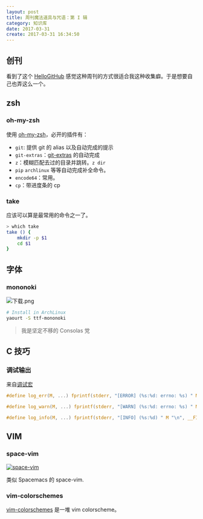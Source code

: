```yaml
---
layout: post
title: 周刊魔法道具与咒语：第 I 辑
category: 知识库
date: 2017-03-31
create: 2017-03-31 16:34:50
---
```


## 创刊
看到了这个 [HelloGitHub](https://github.com/521xueweihan/HelloGitHub) 感觉这种周刊的方式很适合我这种收集癖。于是想要自己也弄这么一个。

## zsh

### oh-my-zsh
使用 [oh-my-zsh](https://github.com/robbyrussell/oh-my-zsh)，必开的插件有：

* `git`: 提供 git 的 alias 以及自动完成的提示
* `git-extras`：[git-extras](https://github.com/tj/git-extras) 的自动完成
* `z`：模糊匹配去过的目录并跳转。`z dir`
* `pip` `archlinux` 等等自动完成补全命令。
* `encode64`：常用。
* `cp`：带进度条的 cp

### take
应该可以算是最常用的命令之一了。

```sh
> which take
take () {
    mkdir -p $1
    cd $1
}
```

## 字体

### mononoki
![下载.png](https://ooo.0o0.ooo/2017/03/31/58de2c0096c0e.png)

```sh
# Install in ArchLinux
yaourt -S ttf-mononoki
```

> 我是坚定不移的 Consolas 党

## C 技巧

### 调试输出

来自[调试宏](https://segmentfault.com/a/1190000005683869)

```c
#define log_err(M, ...) fprintf(stderr, "[ERROR] (%s:%d: errno: %s) " M "\n", __FILE__, __LINE__, clean_errno(), ##__VA_ARGS__)

#define log_warn(M, ...) fprintf(stderr, "[WARN] (%s:%d: errno: %s) " M "\n", __FILE__, __LINE__, clean_errno(), ##__VA_ARGS__)

#define log_info(M, ...) fprintf(stderr, "[INFO] (%s:%d) " M "\n", __FILE__, __LINE__, ##__VA_ARGS__)
```

## VIM

### space-vim
[![space-vim](https://github.com/liuchengxu/space-vim-dark/blob/screenshots/screenshot3.png?raw=true)](https://github.com/liuchengxu/space-vim/)

类似 Spacemacs 的 space-vim.

### vim-colorschemes
[vim-colorschemes](https://github.com/flazz/vim-colorschemes) 是一堆 vim colorscheme。

